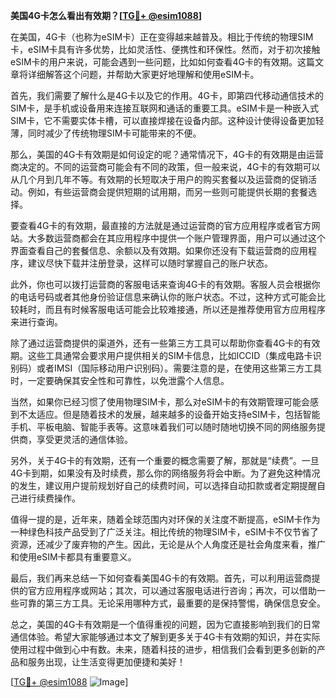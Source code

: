 **美国4G卡怎么看出有效期？[[TG💪+ @esim1088](https://t.me/s/esim1088)]**

在美国，4G卡（也称为eSIM卡）正在变得越来越普及。相比于传统的物理SIM卡，eSIM卡具有许多优势，比如灵活性、便携性和环保性。然而，对于初次接触eSIM卡的用户来说，可能会遇到一些问题，比如如何查看4G卡的有效期。这篇文章将详细解答这个问题，并帮助大家更好地理解和使用eSIM卡。

首先，我们需要了解什么是4G卡以及它的作用。4G卡，即第四代移动通信技术的SIM卡，是手机或设备用来连接互联网和通话的重要工具。eSIM卡是一种嵌入式SIM卡，它不需要实体卡槽，可以直接焊接在设备内部。这种设计使得设备更加轻薄，同时减少了传统物理SIM卡可能带来的不便。

那么，美国的4G卡有效期是如何设定的呢？通常情况下，4G卡的有效期是由运营商决定的。不同的运营商可能会有不同的政策，但一般来说，4G卡的有效期可以从几个月到几年不等。有效期的长短取决于用户的购买套餐以及运营商的促销活动。例如，有些运营商会提供短期的试用期，而另一些则可能提供长期的套餐选择。

要查看4G卡的有效期，最直接的方法就是通过运营商的官方应用程序或者官方网站。大多数运营商都会在其应用程序中提供一个账户管理界面，用户可以通过这个界面查看自己的套餐信息、余额以及有效期。如果你还没有下载运营商的应用程序，建议尽快下载并注册登录，这样可以随时掌握自己的账户状态。

此外，你也可以拨打运营商的客服电话来查询4G卡的有效期。客服人员会根据你的电话号码或者其他身份验证信息来确认你的账户状态。不过，这种方式可能会比较耗时，而且有时候客服电话可能会比较难接通，所以还是推荐使用官方应用程序来进行查询。

除了通过运营商提供的渠道外，还有一些第三方工具可以帮助你查看4G卡的有效期。这些工具通常会要求用户提供相关的SIM卡信息，比如ICCID（集成电路卡识别码）或者IMSI（国际移动用户识别码）。需要注意的是，在使用这些第三方工具时，一定要确保其安全性和可靠性，以免泄露个人信息。

当然，如果你已经习惯了使用物理SIM卡，那么对eSIM卡的有效期管理可能会感到不太适应。但是随着技术的发展，越来越多的设备开始支持eSIM卡，包括智能手机、平板电脑、智能手表等。这意味着我们可以随时随地切换不同的网络服务提供商，享受更灵活的通信体验。

另外，关于4G卡的有效期，还有一个重要的概念需要了解，那就是“续费”。一旦4G卡到期，如果没有及时续费，那么你的网络服务将会中断。为了避免这种情况的发生，建议用户提前规划好自己的续费时间，可以选择自动扣款或者定期提醒自己进行续费操作。

值得一提的是，近年来，随着全球范围内对环保的关注度不断提高，eSIM卡作为一种绿色科技产品受到了广泛关注。相比传统的物理SIM卡，eSIM卡不仅节省了资源，还减少了废弃物的产生。因此，无论是从个人角度还是社会角度来看，推广和使用eSIM卡都具有重要意义。

最后，我们再来总结一下如何查看美国4G卡的有效期。首先，可以利用运营商提供的官方应用程序或网站；其次，可以通过客服电话进行咨询；再次，可以借助一些可靠的第三方工具。无论采用哪种方式，最重要的是保持警惕，确保信息安全。

总之，美国的4G卡有效期是一个值得重视的问题，因为它直接影响到我们的日常通信体验。希望大家能够通过本文了解到更多关于4G卡有效期的知识，并在实际使用过程中做到心中有数。未来，随着科技的进步，相信我们会看到更多创新的产品和服务出现，让生活变得更加便捷和美好！

[[TG💪+ @esim1088](https://t.me/s/esim1088) ![Image](https://i.postimg.cc/4NQfJmqS/Snipaste-2025-05-13-00-14-12.png)]